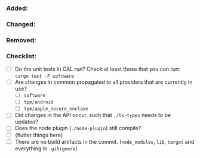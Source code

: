 ### Added:


### Changed:


### Removed:


### Checklist:
* [ ] Do the unit tests in CAL run? Check at least those that you can run: `cargo test -F software`
* [ ] Are changes in common propagated to all providers that are currently in use? 
    * [ ] `software`
    * [ ] `tpm/android`
    * [ ] `tpm/apple_secure_enclave`
* [ ] Did changes in the API occur, such that `./ts-types` needs to be updated?
* [ ] Does the node plugin (`./node-plugin`) still compile?
* [ ] (flutter things here)
* [ ] There are no build artifacts in the commit. (`node_modules`, `lib`, `target` and everything in `.gitignore`)
